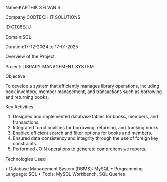 Name:KARTHIK SELVAN S

Company:CODTECH IT SOLUTIONS

ID:CT08EJU

Domain:SQL

Duration:17-12-2024 to 17-01-2025


Overview of the Project


Project: LIBRARY MANAGEMENT SYSTEM

Objective


To develop a system that efficiently manages library operations, including book inventory, 
member management, and transactions such as borrowing and returning books.


Key Activities


1. Designed and implemented database tables for books, members, and transactions.
2. Integrated functionalities for borrowing, returning, and tracking books.
3. Enabled efficient search and filter options for books and members.
4. Ensured data consistency and integrity through the use of foreign key constraints.
5. Performed JOIN operations to generate comprehensive reports.


Technologies Used


• Database Management System (DBMS): MySQL
• Programming Language: SQL
• Tools: MySQL Workbench, SQL Queries

